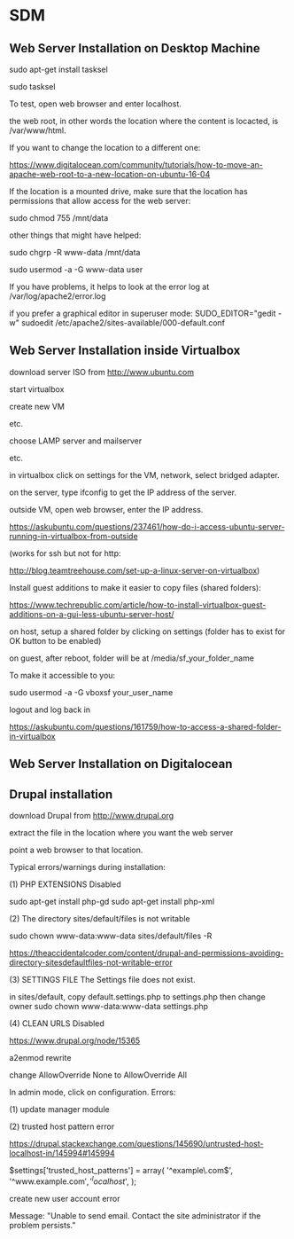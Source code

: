 # SDM



<h2>Web Server Installation on Desktop Machine</h2>

sudo apt-get install tasksel

sudo tasksel

To test, open web browser and enter localhost.

the web root, in other words the location where the content is locacted, is /var/www/html.

If you want to change the location to a different one:

https://www.digitalocean.com/community/tutorials/how-to-move-an-apache-web-root-to-a-new-location-on-ubuntu-16-04

If the location is a mounted drive, make sure that the location has permissions that allow access for the web server:

sudo chmod 755 /mnt/data

other things that might have helped:

sudo chgrp -R www-data /mnt/data

sudo usermod -a -G www-data user




If you have problems, it helps to look at the error log at /var/log/apache2/error.log




if you prefer a graphical editor in superuser mode:
SUDO_EDITOR="gedit -w" sudoedit /etc/apache2/sites-available/000-default.conf 


<h2>Web Server Installation inside Virtualbox</h2>

download server ISO from http://www.ubuntu.com

start virtualbox

create new VM

etc.

choose LAMP server and mailserver

etc.

in virtualbox click on settings for the VM, network, select bridged adapter.

on the server, type ifconfig to get the IP address of the server.

outside VM, open web browser, enter the IP address.

https://askubuntu.com/questions/237461/how-do-i-access-ubuntu-server-running-in-virtualbox-from-outside


(works for ssh but not for http:

http://blog.teamtreehouse.com/set-up-a-linux-server-on-virtualbox)

Install guest additions to make it easier to copy files (shared folders):

https://www.techrepublic.com/article/how-to-install-virtualbox-guest-additions-on-a-gui-less-ubuntu-server-host/

on host, setup a shared folder by clicking on settings (folder has to exist for OK button to be enabled) 

on guest, after reboot, folder will be at /media/sf_your_folder_name

To make it accessible to you: 

sudo usermod -a -G vboxsf your_user_name

logout and log back in

https://askubuntu.com/questions/161759/how-to-access-a-shared-folder-in-virtualbox


<h2>Web Server Installation on Digitalocean</h2>






<h2>Drupal installation</h2>

download Drupal from http://www.drupal.org

extract the file in the location where you want the web server

point a web browser to that location.

Typical errors/warnings during installation:

(1) PHP EXTENSIONS Disabled

sudo apt-get install php-gd
sudo apt-get install php-xml

(2) The directory sites/default/files is not writable

sudo chown www-data:www-data sites/default/files -R

https://theaccidentalcoder.com/content/drupal-and-permissions-avoiding-directory-sitesdefaultfiles-not-writable-error

(3) SETTINGS FILE The Settings file does not exist.

in sites/default, copy default.settings.php to settings.php
then change owner
sudo chown www-data:www-data settings.php 

(4) CLEAN URLS Disabled

https://www.drupal.org/node/15365

a2enmod rewrite

change AllowOverride None to AllowOverride All



In admin mode, click on configuration.
Errors:

(1) update manager module

(2) trusted host pattern error

https://drupal.stackexchange.com/questions/145690/untrusted-host-localhost-in/145994#145994

$settings['trusted_host_patterns'] = array(
  '^example\.com$',
  '^www\.example\.com$',
  '^localhost$',
);




create new user account error

Message: "Unable to send email. Contact the site administrator if the problem persists."

